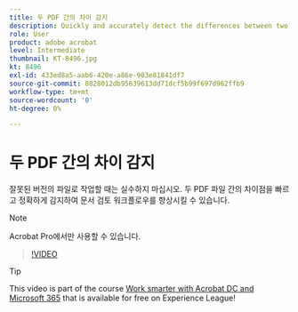 ```yaml
---
title: 두 PDF 간의 차이 감지
description: Quickly and accurately detect the differences between two PDF files to improve document review workflows
role: User
product: adobe acrobat
level: Intermediate
thumbnail: KT-8496.jpg
kt: 8496
exl-id: 433ed8a5-aab6-420e-a86e-903e81841df7
source-git-commit: 8028012db95639613dd71dcf5b99f697d962ffb9
workflow-type: tm+mt
source-wordcount: '0'
ht-degree: 0%

---
```


# 두 PDF 간의 차이 감지

잘못된 버전의 파일로 작업할 때는 실수하지 마십시오. 두 PDF 파일 간의 차이점을 빠르고 정확하게 감지하여 문서 검토 워크플로우를 향상시킬 수 있습니다.

>[!NOTE]
>
>Acrobat Pro에서만 사용할 수 있습니다.

>[!VIDEO](https://video.tv.adobe.com/v/337211?hidetitle=true)

>[!TIP]
>
>This video is part of the course [Work smarter with Acrobat DC and Microsoft 365](https://experienceleague.adobe.com/?recommended=Acrobat-U-1-2021.microsoft365) that is available for free on Experience League!
